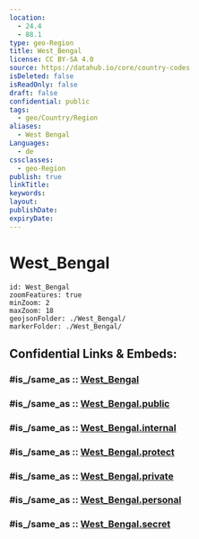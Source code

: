 ```yaml
---
location:
  - 24.4
  - 88.1
type: geo-Region
title: West_Bengal
license: CC BY-SA 4.0
source: https://datahub.io/core/country-codes
isDeleted: false
isReadOnly: false
draft: false
confidential: public
tags:
  - geo/Country/Region
aliases:
  - West Bengal
Languages:
  - de
cssclasses:
  - geo-Region
publish: true
linkTitle:
keywords:
layout:
publishDate:
expiryDate:
---
```


# West_Bengal

```leaflet
id: West_Bengal
zoomFeatures: true 
minZoom: 2 
maxZoom: 18
geojsonFolder: ./West_Bengal/
markerFolder: ./West_Bengal/
```


## Confidential Links & Embeds: 

### #is_/same_as :: [West_Bengal](/_Standards/Earth/Continent/Asia/Indian_Subcontinent/India/States~India/West_Bengal.md) 

### #is_/same_as :: [West_Bengal.public](/_public/Earth/Continent/Asia/Indian_Subcontinent/India/States~India/West_Bengal.public.md) 

### #is_/same_as :: [West_Bengal.internal](/_internal/Earth/Continent/Asia/Indian_Subcontinent/India/States~India/West_Bengal.internal.md) 

### #is_/same_as :: [West_Bengal.protect](/_protect/Earth/Continent/Asia/Indian_Subcontinent/India/States~India/West_Bengal.protect.md) 

### #is_/same_as :: [West_Bengal.private](/_private/Earth/Continent/Asia/Indian_Subcontinent/India/States~India/West_Bengal.private.md) 

### #is_/same_as :: [West_Bengal.personal](/_personal/Earth/Continent/Asia/Indian_Subcontinent/India/States~India/West_Bengal.personal.md) 

### #is_/same_as :: [West_Bengal.secret](/_secret/Earth/Continent/Asia/Indian_Subcontinent/India/States~India/West_Bengal.secret.md)

